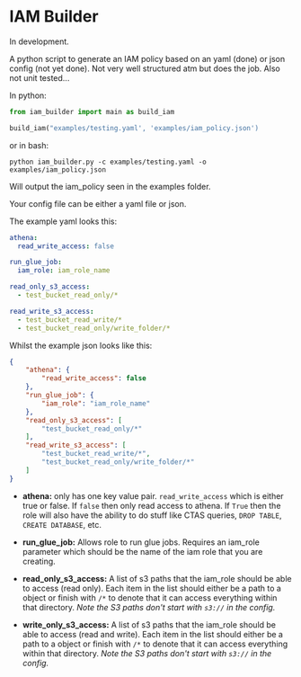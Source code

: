 # IAM Builder

In development.

A python script to generate an IAM policy based on an yaml (done) or json config (not yet done). Not very well structured atm but does the job. Also not unit tested...

In python:

```python
from iam_builder import main as build_iam

build_iam("examples/testing.yaml', 'examples/iam_policy.json')
```

or in bash:

```
python iam_builder.py -c examples/testing.yaml -o examples/iam_policy.json
```

Will output the iam_policy seen in the examples folder.

Your config file can be either a yaml file or json.

The example yaml looks this:

```yaml
athena:
  read_write_access: false

run_glue_job:
  iam_role: iam_role_name

read_only_s3_access:
  - test_bucket_read_only/*

read_write_s3_access:
  - test_bucket_read_write/*
  - test_bucket_read_only/write_folder/*
```

Whilst the example json looks like this:

```json
{
    "athena": {
        "read_write_access": false
    },
    "run_glue_job": {
        "iam_role": "iam_role_name"
    },
    "read_only_s3_access": [
        "test_bucket_read_only/*"
    ],
    "read_write_s3_access": [
        "test_bucket_read_write/*",
        "test_bucket_read_only/write_folder/*"
    ]
}
```

- **athena:** only has one key value pair. `read_write_access` which is either true or false. If `false` then only read access to athena. If `True` then the role will also have the ability to do stuff like CTAS queries, `DROP TABLE`, `CREATE DATABASE`, etc.

- **run_glue_job:** Allows role to run glue jobs. Requires an iam_role parameter which should be the name of the iam role that you are creating.

- **read_only_s3_access:** A list of s3 paths that the iam_role should be able to access (read only). Each item in the list should either be a path to a object or finish with `/*` to denote that it can access everything within that directory. _Note the S3 paths don't start with `s3://` in the config._

- **write_only_s3_access:** A list of s3 paths that the iam_role should be able to access (read and write). Each item in the list should either be a path to a object or finish with `/*` to denote that it can access everything within that directory. _Note the S3 paths don't start with `s3://` in the config._